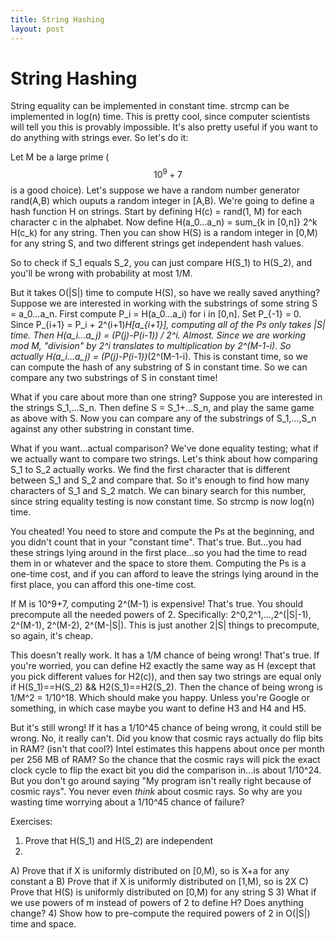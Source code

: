 ```yaml
---
title: String Hashing
layout: post
---
```


<script type="text/javascript" src="http://cdn.mathjax.org/mathjax/latest/MathJax.js?config=TeX-AMS-MML_HTMLorMML"></script>

# String Hashing
String equality can be implemented in constant time. strcmp can be implemented in log(n) time. This is pretty cool, since computer scientists will tell you this is provably impossible. It's also pretty useful if you want to do anything with strings ever. So let's do it:
 
Let M be a large prime ($$10^9 + 7$$ is a good choice). Let's suppose we have a random number generator rand(A,B) which ouputs a random integer in [A,B). We're going to define a hash function H on strings. Start by defining H(c) = rand(1, M) for each character c in the alphabet. Now define H(a_0...a_n) = sum_{k in [0,n]} 2^k H(c_k) for any string. Then you can show H(S) is a random integer in [0,M) for any string S, and two different strings get independent hash values.
 
So to check if S_1 equals S_2, you can just compare H(S_1) to H(S_2), and you'll be wrong with probability at most 1/M.
 
But it takes O(|S|) time to compute H(S), so have we really saved anything?
Suppose we are interested in working with the substrings of some string S = a_0...a_n. First compute P_i = H(a_0...a_i) for i in [0,n]. Set P_{-1} = 0. Since P_{i+1} = P_i + 2^(i+1)*H[a_{i+1}], computing all of the Ps only takes |S| time. Then H(a_i...a_j) = (P(j)-P(i-1)) / 2^i. Almost. Since we are working mod M, "division" by 2^i translates to multiplication by 2^(M-1-i).
So actually H(a_i...a_j) = (P(j)-P(i-1))*(2^(M-1-i). This is constant time, so we can compute the hash of any substring of S in constant time.
So we can compare any two substrings of S in constant time!
 
What if you care about more than one string? 
Suppose you are interested in the strings S_1,...S_n. Then define S = S_1+...S_n, and play the same game as above with S. Now you can compare any of the substrings of S_1,...,S_n against any other substring in constant time.
 
What if you want...actual comparison?
We've done equality testing; what if we actually want to compare two strings. Let's think about how comparing S_1 to S_2 actually works. We find the first character that is different between S_1 and S_2 and compare that. So it's enough to find how many characters of S_1 and S_2 match. We can binary search for this number, since string equality testing is now constant time. So strcmp is now log(n) time.
 
You cheated! You need to store and compute the Ps at the beginning, and you didn't count that in your "constant time".
That's true. But...you had these strings lying around in the first place...so you had the time to read them in or whatever and the space to store them.
Computing the Ps is a one-time cost, and if you can afford to leave the strings lying around in the first place, you can afford this one-time cost.
 
If M is 10^9+7, computing 2^(M-1) is expensive!
That's true. You should precompute all the needed powers of 2. Specifically: 2^0,2^1,...,2^(|S|-1), 2^(M-1), 2^(M-2), 2^(M-|S|). This is just another 2|S| things to precompute, so again, it's cheap.
 
This doesn't really work. It has a 1/M chance of being wrong!
That's true. If you're worried, you can define H2 exactly the same way as H (except that you pick different values for H2(c)), and then say two strings are equal only if H(S_1)==H(S_2) && H2(S_1)==H2(S_2). Then the chance of being wrong is 1/M^2 = 1/10^18. Which should make you happy. Unless you're Google or something, in which case maybe you want to define H3 and H4 and H5.
 
But it's still wrong! If it has a 1/10^45 chance of being wrong, it could still be wrong.
No, it really can't. Did you know that cosmic rays actually do flip bits in RAM? (isn't that cool?) Intel estimates this happens about once per month per 256 MB of RAM? So the chance that the cosmic rays will pick the exact clock cycle to flip the exact bit you did the comparison in...is about 1/10^24. But you don't go around saying "My program isn't really right because of cosmic rays". You never even *think* about cosmic rays. So why are you wasting time worrying about a 1/10^45 chance of failure?
 
Exercises:
1) Prove that H(S_1) and H(S_2) are independent
2)
  A) Prove that if X is uniformly distributed on [0,M), so is X+a for any constant a
  B) Prove that if X is uniformly distributed on [1,M), so is 2X
  C) Prove that H(S) is uniformly distributed on [0,M) for any string S
3) What if we use powers of m instead of powers of 2 to define H? Does anything change?
4) Show how to pre-compute the required powers of 2 in O(|S|) time and space.
